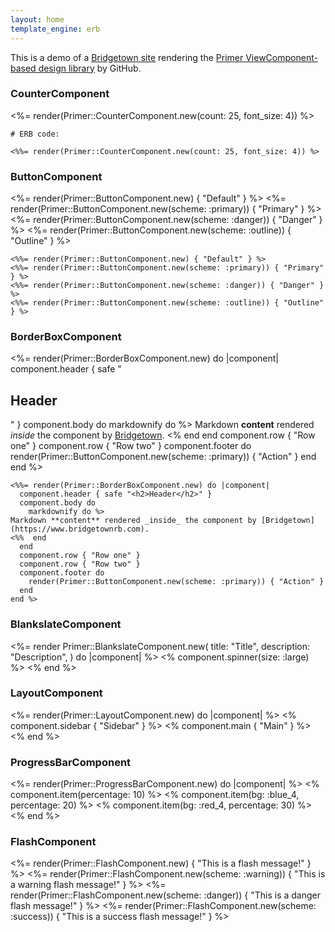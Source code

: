 ```yaml
---
layout: home
template_engine: erb
---
```


This is a demo of a [Bridgetown site](https://www.bridgetownrb.com) rendering the [Primer ViewComponent-based design library](https://primer.style/view-components/) by GitHub.

### CounterComponent

<%= render(Primer::CounterComponent.new(count: 25, font_size: 4)) %>

```erb
# ERB code:

<%%= render(Primer::CounterComponent.new(count: 25, font_size: 4)) %>
```

### ButtonComponent

<%= render(Primer::ButtonComponent.new) { "Default" } %>
<%= render(Primer::ButtonComponent.new(scheme: :primary)) { "Primary" } %>
<%= render(Primer::ButtonComponent.new(scheme: :danger)) { "Danger" } %>
<%= render(Primer::ButtonComponent.new(scheme: :outline)) { "Outline" } %>

```erb
<%%= render(Primer::ButtonComponent.new) { "Default" } %>
<%%= render(Primer::ButtonComponent.new(scheme: :primary)) { "Primary" } %>
<%%= render(Primer::ButtonComponent.new(scheme: :danger)) { "Danger" } %>
<%%= render(Primer::ButtonComponent.new(scheme: :outline)) { "Outline" } %>
```

### BorderBoxComponent

<%= render(Primer::BorderBoxComponent.new) do |component|
  component.header { safe "<h2>Header</h2>" }
  component.body do
    markdownify do %>
Markdown **content** rendered _inside_ the component by [Bridgetown](https://www.bridgetownrb.com).
<%  end
  end
  component.row { "Row one" }
  component.row { "Row two" }
  component.footer do
    render(Primer::ButtonComponent.new(scheme: :primary)) { "Action" }
  end
end %>

```erb
<%%= render(Primer::BorderBoxComponent.new) do |component|
  component.header { safe "<h2>Header</h2>" }
  component.body do
    markdownify do %>
Markdown **content** rendered _inside_ the component by [Bridgetown](https://www.bridgetownrb.com).
<%%  end
  end
  component.row { "Row one" }
  component.row { "Row two" }
  component.footer do
    render(Primer::ButtonComponent.new(scheme: :primary)) { "Action" }
  end
end %>
```

### BlankslateComponent

<%= render Primer::BlankslateComponent.new(
  title: "Title",
  description: "Description",
) do |component| %>
  <% component.spinner(size: :large) %>
<% end %>

### LayoutComponent

<%= render(Primer::LayoutComponent.new) do |component| %>
  <% component.sidebar { "Sidebar" } %>
  <% component.main { "Main" } %>
<% end %>

### ProgressBarComponent

<%= render(Primer::ProgressBarComponent.new) do |component| %>
  <% component.item(percentage: 10) %>
  <% component.item(bg: :blue_4, percentage: 20) %>
  <% component.item(bg: :red_4, percentage: 30) %>
<% end %>

### FlashComponent

<%= render(Primer::FlashComponent.new) { "This is a flash message!" } %>
<%= render(Primer::FlashComponent.new(scheme: :warning)) { "This is a warning flash message!" } %>
<%= render(Primer::FlashComponent.new(scheme: :danger)) { "This is a danger flash message!" } %>
<%= render(Primer::FlashComponent.new(scheme: :success)) { "This is a success flash message!" } %>
